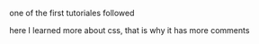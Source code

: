 one of the first tutoriales followed

here I learned more about css, that is why it has more comments
